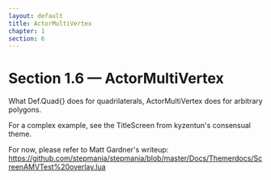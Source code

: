 ```yaml
---
layout: default
title: ActorMultiVertex
chapter: 1
section: 6
---
```


# Section 1.6 &mdash; ActorMultiVertex

What Def.Quad{} does for quadrilaterals, ActorMultiVertex does for arbitrary polygons.

For a complex example, see the TitleScreen from kyzentun's consensual theme.

For now, please refer to Matt Gardner's writeup: <https://github.com/stepmania/stepmania/blob/master/Docs/Themerdocs/ScreenAMVTest%20overlay.lua>
